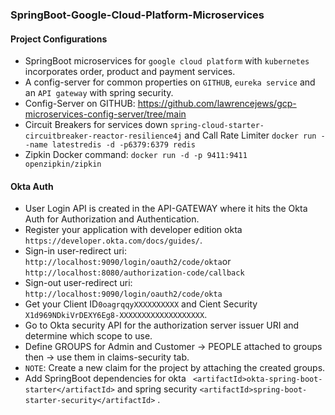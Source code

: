 ### SpringBoot-Google-Cloud-Platform-Microservices
#### Project Configurations
- SpringBoot microservices for `google cloud platform` with `kubernetes` incorporates order, product and payment services.
- A config-server for common properties on `GITHUB`, `eureka service` and an `API gateway` with spring security.
- Config-Server on GITHUB: https://github.com/lawrencejews/gcp-microservices-config-server/tree/main
- Circuit Breakers for services down `spring-cloud-starter-circuitbreaker-reactor-resilience4j` and Call Rate Limiter `docker run --name latestredis -d -p6379:6379 redis`
- Zipkin Docker command: `docker run -d -p 9411:9411 openzipkin/zipkin`
#### Okta Auth 
- User Login API is created in the API-GATEWAY where it hits the Okta Auth for Authorization and Authentication.
- Register your application with developer edition okta `https://developer.okta.com/docs/guides/`.
- Sign-in user-redirect uri: `http://localhost:9090/login/oauth2/code/okta`or `http://localhost:8080/authorization-code/callback`
- Sign-out user-redirect uri: `http://localhost:9090/login/oauth2/code/okta`
- Get your Client ID`0oagrqqyXXXXXXXXXX` and Cient Security `X1d969NDkiVrDEXY6Eg8-XXXXXXXXXXXXXXXXXXX`.
- Go to Okta security API for the authorization server issuer URI and determine which scope to use.
- Define GROUPS  for Admin and Customer -> PEOPLE attached to groups then -> use them in claims-security tab.
- `NOTE`: Create a new claim for the project by attaching the created groups.
- Add SpringBoot dependencies for okta ` <artifactId>okta-spring-boot-starter</artifactId>` and spring security `<artifactId>spring-boot-starter-security</artifactId>` .